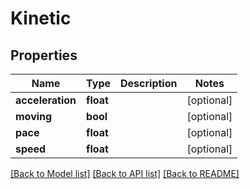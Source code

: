 # Kinetic

## Properties
Name | Type | Description | Notes
------------ | ------------- | ------------- | -------------
**acceleration** | **float** |  | [optional] 
**moving** | **bool** |  | [optional] 
**pace** | **float** |  | [optional] 
**speed** | **float** |  | [optional] 

[[Back to Model list]](../../README.md#documentation-for-models) [[Back to API list]](../../README.md#documentation-for-api-endpoints) [[Back to README]](../../README.md)


